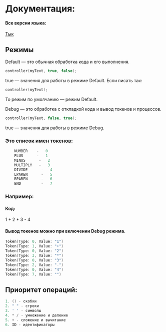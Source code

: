 # Документация:
#### Все версии языка:
[Тык](https://github.com/YaroslavlPe1/archive)

## Режимы
Default — это обычная обработка кода и его выполнения.
```cpp
controller(myText, true, false);
```
true — значения для работы в режиме Default. 
Если писать так:
```cpp
controller(myText);
```
То режим по умолчанию — режим Default.

Debug — это обработка с откладкой кода и вывод токенов и процессов.
```cpp
controller(myText, false, true);
```
true — значения для работы в режиме Debug. 



### Это список имен токенов:
```cpp
    NUMBER    -   0
    PLUS      -   1
    MINUS      -   2
    MULTIPLY   -   3
    DIVIDE      -   4
    LPAREN      -   5
    RPAREN      -   6
    END         -   7
```
### Например:

#### Код:
1 + 2 * 3 - 4

#### Вывод токенов можно при включении Debug режима.
```cpp
Token(Type: 0, Value: "1")
Token(Type: 1, Value: "+")
Token(Type: 0, Value: "2")
Token(Type: 3, Value: "*")
Token(Type: 0, Value: "3")
Token(Type: 2, Value: "-")
Token(Type: 0, Value: "4")
Token(Type: 7, Value: "")
```



## Приоритет операций:
```cpp
1. () - скобки
2. " " - строки
3. ' ' - символы
4. * / - умножение и деление
5. + - сложение и вычитание
6. ID - идентификаторы
```

